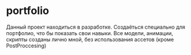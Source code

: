 # portfolio
Данный проект находиться в разработке. Создаёться специально для портфолио, 
что бы показать свои навыки. Все модели, анимации, скрипты созданы лично мной,
без использования ассетов (кроме PostProccesing)

